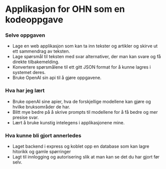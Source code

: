 # Applikasjon for OHN som en kodeoppgave

### Selve oppgaven
- Lage en web applikasjon som kan ta inn tekster og artikler og skirve ut ett sammendrag av teksten.
- Lage spørsmål til teksten med svar alternativer, der man kan svare og få direkte tilbakemelding.
- Konvertere spørsmålene til ett gitt JSON format for å kunne lagres i systemet deres.
- Bruke OpenAI sin api til å gjøre oppgavene.

### Hva har jeg lært
- Bruke openAI sine apier, hva de forskjellige modellene kan gjøre og hvilke bruksområder de har.
- Blitt mye bedre på å skrive prompts til modellene for å få bedre og mer presise svar.
- Lært å bruke kunstig intelegens i applikasjonene mine.


### Hva kunne bli gjort annerledes
- Laget backend i express og koblet opp en database som kan lagre hitorikk og gamle spørringer 
- Lagt til innlogging og autorisering slik at man kan se det du har gjort før selv.